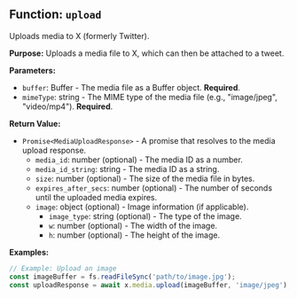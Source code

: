 ## Function: `upload`

Uploads media to X (formerly Twitter).

**Purpose:**
Uploads a media file to X, which can then be attached to a tweet.

**Parameters:**

- `buffer`: Buffer - The media file as a Buffer object. **Required**.
- `mimeType`: string - The MIME type of the media file (e.g., "image/jpeg", "video/mp4"). **Required**.

**Return Value:**

- `Promise<MediaUploadResponse>` - A promise that resolves to the media upload response.
  - `media_id`: number (optional) - The media ID as a number.
  - `media_id_string`: string - The media ID as a string.
  - `size`: number (optional) - The size of the media file in bytes.
  - `expires_after_secs`: number (optional) - The number of seconds until the uploaded media expires.
  - `image`: object (optional) - Image information (if applicable).
    - `image_type`: string (optional) - The type of the image.
    - `w`: number (optional) - The width of the image.
    - `h`: number (optional) - The height of the image.

**Examples:**

```typescript
// Example: Upload an image
const imageBuffer = fs.readFileSync('path/to/image.jpg');
const uploadResponse = await x.media.upload(imageBuffer, 'image/jpeg');
```
